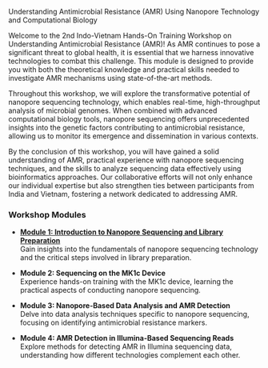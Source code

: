 <p>Understanding Antimicrobial Resistance (AMR) Using Nanopore Technology and Computational Biology</p>
<p>Welcome to the 2nd Indo-Vietnam Hands-On Training Workshop on Understanding Antimicrobial Resistance (AMR)! As AMR continues to pose a significant threat to global health, it is essential that we harness innovative technologies to combat this challenge. This module is designed to provide you with both the theoretical knowledge and practical skills needed to investigate AMR mechanisms using state-of-the-art methods.</p>
<p>Throughout this workshop, we will explore the transformative potential of nanopore sequencing technology, which enables real-time, high-throughput analysis of microbial genomes. When combined with advanced computational biology tools, nanopore sequencing offers unprecedented insights into the genetic factors contributing to antimicrobial resistance, allowing us to monitor its emergence and dissemination in various contexts.</p>
<p>By the conclusion of this workshop, you will have gained a solid understanding of AMR, practical experience with nanopore sequencing techniques, and the skills to analyze sequencing data effectively using bioinformatics approaches. Our collaborative efforts will not only enhance our individual expertise but also strengthen ties between participants from India and Vietnam, fostering a network dedicated to addressing AMR.</p>
<h3>Workshop Modules</h3>
<ul>
    <li>
        <p><strong><a href="module1.html">Module 1: Introduction to Nanopore Sequencing and Library Preparation</a></strong><br>Gain insights into the fundamentals of nanopore sequencing technology and the critical steps involved in library preparation.</p>
    </li>
    <li>
        <p><strong>Module 2: Sequencing on the MK1c Device</strong><br>Experience hands-on training with the MK1c device, learning the practical aspects of conducting nanopore sequencing.</p>
    </li>
    <li>
        <p><strong>Module 3: Nanopore-Based Data Analysis and AMR Detection</strong><br>Delve into data analysis techniques specific to nanopore sequencing, focusing on identifying antimicrobial resistance markers.</p>
    </li>
    <li>
        <p><strong>Module 4: AMR Detection in Illumina-Based Sequencing Reads</strong><br>Explore methods for detecting AMR in Illumina sequencing data, understanding how different technologies complement each other.</p>
    </li>
</ul>
